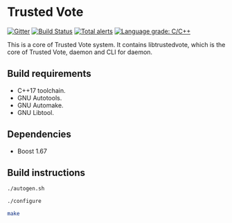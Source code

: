 # Trusted Vote

[![Gitter](https://badges.gitter.im/trustedvote/community.svg)](https://gitter.im/trustedvote/community?utm_source=badge&utm_medium=badge&utm_campaign=pr-badge)
[![Build Status](https://travis-ci.org/trustedvote/trustedvote.svg?branch=master)](https://travis-ci.org/trustedvote/trustedvote)
[![Total alerts](https://img.shields.io/lgtm/alerts/g/trustedvote/trustedvote.svg?logo=lgtm&logoWidth=18)](https://lgtm.com/projects/g/trustedvote/trustedvote/alerts/)
[![Language grade: C/C++](https://img.shields.io/lgtm/grade/cpp/g/trustedvote/trustedvote.svg?logo=lgtm&logoWidth=18)](https://lgtm.com/projects/g/trustedvote/trustedvote/context:cpp)

This is a core of Trusted Vote system. It contains libtrustedvote, which is the core of Trusted Vote, daemon and CLI for daemon.

## Build requirements

- C++17 toolchain.
- GNU Autotools.
- GNU Automake.
- GNU Libtool.

## Dependencies

- Boost 1.67

## Build instructions

```sh
./autogen.sh
```

```sh
./configure
```

```sh
make
```
